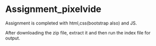 # Assignment_pixelvide

Assignment is completed with html,css(bootstrap also) and JS.

After downloading the zip file, extract it and then run the index file for output.
